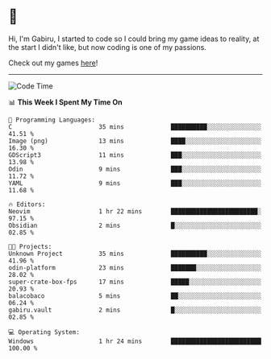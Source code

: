 # 🐀

Hi, I'm Gabiru, I started to code so I could bring my game ideas to reality, at the start I didn't like, but now coding is one of my passions.

Check out my games [here](https://gabiru.art/projetos/)!

---

<!--START_SECTION:waka-->
![Code Time](http://img.shields.io/badge/Code%20Time-418%20hrs%2012%20mins-blue)

📊 **This Week I Spent My Time On** 

```text
💬 Programming Languages: 
C                        35 mins             ██████████░░░░░░░░░░░░░░░   41.51 % 
Image (png)              13 mins             ████░░░░░░░░░░░░░░░░░░░░░   16.30 % 
GDScript3                11 mins             ███░░░░░░░░░░░░░░░░░░░░░░   13.98 % 
Odin                     9 mins              ███░░░░░░░░░░░░░░░░░░░░░░   11.72 % 
YAML                     9 mins              ███░░░░░░░░░░░░░░░░░░░░░░   11.68 % 

🔥 Editors: 
Neovim                   1 hr 22 mins        ████████████████████████░   97.15 % 
Obsidian                 2 mins              █░░░░░░░░░░░░░░░░░░░░░░░░   02.85 % 

🐱‍💻 Projects: 
Unknown Project          35 mins             ██████████░░░░░░░░░░░░░░░   41.96 % 
odin-platform            23 mins             ███████░░░░░░░░░░░░░░░░░░   28.02 % 
super-crate-box-fps      17 mins             █████░░░░░░░░░░░░░░░░░░░░   20.93 % 
balacobaco               5 mins              ██░░░░░░░░░░░░░░░░░░░░░░░   06.24 % 
gabiru.vault             2 mins              █░░░░░░░░░░░░░░░░░░░░░░░░   02.85 % 

💻 Operating System: 
Windows                  1 hr 24 mins        █████████████████████████   100.00 % 
```


<!--END_SECTION:waka-->
